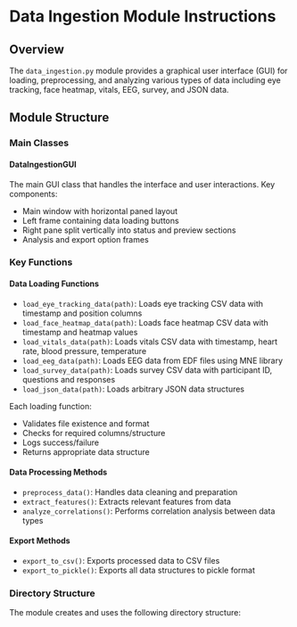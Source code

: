 # Data Ingestion Module Instructions

## Overview

The `data_ingestion.py` module provides a graphical user interface (GUI) for loading, preprocessing, and analyzing various types of data including eye tracking, face heatmap, vitals, EEG, survey, and JSON data.

## Module Structure

### Main Classes

#### DataIngestionGUI

The main GUI class that handles the interface and user interactions. Key components:

- Main window with horizontal paned layout
- Left frame containing data loading buttons
- Right pane split vertically into status and preview sections
- Analysis and export option frames

### Key Functions

#### Data Loading Functions

- `load_eye_tracking_data(path)`: Loads eye tracking CSV data with timestamp and position columns
- `load_face_heatmap_data(path)`: Loads face heatmap CSV data with timestamp and heatmap values
- `load_vitals_data(path)`: Loads vitals CSV data with timestamp, heart rate, blood pressure, temperature
- `load_eeg_data(path)`: Loads EEG data from EDF files using MNE library
- `load_survey_data(path)`: Loads survey CSV data with participant ID, questions and responses
- `load_json_data(path)`: Loads arbitrary JSON data structures

Each loading function:

- Validates file existence and format
- Checks for required columns/structure
- Logs success/failure
- Returns appropriate data structure

#### Data Processing Methods

- `preprocess_data()`: Handles data cleaning and preparation
- `extract_features()`: Extracts relevant features from data
- `analyze_correlations()`: Performs correlation analysis between data types

#### Export Methods  

- `export_to_csv()`: Exports processed data to CSV files
- `export_to_pickle()`: Exports all data structures to pickle format

### Directory Structure

The module creates and uses the following directory structure:
